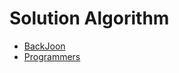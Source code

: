 # Solution Algorithm
- [BackJoon](https://www.acmicpc.net/)
- [Programmers](https://programmers.co.kr/)